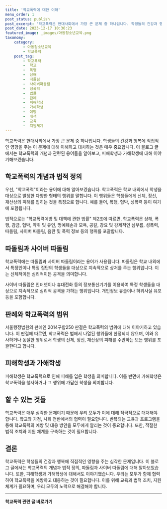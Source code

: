 ```yaml
---
title: '학교폭력에 대한 이해'
menu_order: 1
post_status: publish
post_excerpt: '학교폭력은 현대사회에서 가장 큰 문제 중 하나입니다. 학생들의 건강과 행복에 직접적인 영향을 주는 이 문제에 대해 이해하고 대처하는 것은 매우 중요합니다. 이 블로그 글에서는 학교폭력의 개념과 관련된 용어들을 알아보고, 피해학생과 가해학생에 대해 이야기해보겠습니다.'
post_date: 2023-12-17 10:36:23
featured_image: _images/아동청소년교육.png
taxonomy:
    category:
        - 아동청소년교육
        - 학교폭력
    post_tag:
        - 학교폭력
        -  학교
        -  폭행
        -  상해
        -  따돌림
        -  사이버따돌림
        -  성폭력
        -  법률
        -  판례
        -  피해학생
        -  가해학생
        -  예방
        -  대책
        -  교육
        -  지원체계
---
```




학교폭력은 현대사회에서 가장 큰 문제 중 하나입니다. 학생들의 건강과 행복에 직접적인 영향을 주는 이 문제에 대해 이해하고 대처하는 것은 매우 중요합니다. 이 블로그 글에서는 학교폭력의 개념과 관련된 용어들을 알아보고, 피해학생과 가해학생에 대해 이야기해보겠습니다.

## 학교폭력의 개념과 법적 정의

우선, "학교폭력"이라는 용어에 대해 알아보겠습니다. 학교폭력은 학교 내외에서 학생을 대상으로 발생한 다양한 형태의 행위를 말합니다. 이 행위들은 학생들에게 신체, 정신, 재산상의 피해를 입히는 것을 특징으로 합니다. 예를 들어, 폭행, 협박, 성폭력 등이 여기에 포함됩니다.

법적으로는 "학교폭력예방 및 대책에 관한 법률" 제2조에 따르면, 학교폭력은 상해, 폭행, 감금, 협박, 약취 및 유인, 명예훼손과 모욕, 공갈, 강요 및 강제적인 심부름, 성폭력, 따돌림, 사이버 따돌림, 음란 및 폭력 정보 등의 행위를 포괄합니다.

## 따돌림과 사이버 따돌림

학교폭력에는 따돌림과 사이버 따돌림이라는 용어가 사용됩니다. 따돌림은 학교 내외에서 특정인이나 특정 집단의 학생들을 대상으로 지속적으로 상처를 주는 행위입니다. 이는 신체적이든 심리적이든 공격을 의미합니다.

사이버 따돌림은 인터넷이나 휴대전화 등의 정보통신기기를 이용하여 특정 학생들을 대상으로 지속적으로 심리적 공격을 가하는 행위입니다. 개인정보 유출이나 허위사실 유포 등을 포함합니다.

## 판례와 학교폭력의 범위

서울행정법원의 판례인 2014구합250 판결은 학교폭력의 범위에 대해 이야기하고 있습니다. 이 판결에 따르면, 학교폭력은 법에서 나열된 행위들에 한정되지 않으며, 이와 유사하거나 동질한 행위로서 학생의 신체, 정신, 재산상의 피해를 수반하는 모든 행위를 포괄한다고 합니다.

## 피해학생과 가해학생

피해학생은 학교폭력으로 인해 피해를 입은 학생을 의미합니다. 이를 반면에 가해학생은 학교폭력을 행사하거나 그 행위에 가담한 학생을 의미합니다.

## 할 수 있는 것들

학교폭력은 매우 심각한 문제이기 때문에 우리 모두가 이에 대해 적극적으로 대처해야 합니다. 학교와 가정, 사회 전반에서의 협력이 필요합니다. 반복되는 교육과 프로그램을 통해 학교폭력의 예방 및 대응 방안을 모두에게 알리는 것이 중요합니다. 또한, 적절한 법적 조치와 지원 체계를 구축하는 것이 필요합니다.

## 결론

학교폭력은 학생들의 건강과 행복에 직접적인 영향을 주는 심각한 문제입니다. 이 블로그 글에서는 학교폭력의 개념과 법적 정의, 따돌림과 사이버 따돌림에 대해 알아보았습니다. 또한, 피해학생과 가해학생에 대해서도 이야기했습니다. 우리는 모두가 함께 협력하여 학교폭력을 예방하고 대응하는 것이 필요합니다. 이를 위해 교육과 법적 조치, 지원 체계가 필요하며, 우리 모두의 노력으로 해결해야 합니다.
<!-- wp:separator -->
<hr class="wp-block-separator has-alpha-channel-opacity"/>
<!-- /wp:separator -->

<!-- wp:group {"backgroundColor":"base","layout":{"type":"constrained"}} -->
<div class="wp-block-group has-base-background-color has-background"><!-- wp:paragraph {"align":"center","fontSize":"medium"} -->
<p class="has-text-align-center has-large-font-size"><strong>학교폭력 관련 글 바로가기</strong></p>
<!-- /wp:paragraph -->


<!-- wp:latest-posts
{"categories":[{"id":35370,"count":19,"description":"","link":"https://uknowlaw.com/category/%ed%95%99%ea%b5%90%ed%8f%ad%eb%a0%a5/","name":"학교폭력","slug":"학교폭력","taxonomy":"category","parent":0,"meta":[],"_links":{"self":[{"href":"https://uknowlaw.com/wp-json/wp/v2/categories/35370"}],"collection":[{"href":"https://uknowlaw.com/wp-json/wp/v2/categories"}],"about":[{"href":"https://uknowlaw.com/wp-json/wp/v2/taxonomies/category"}],"wp:post_type":[{"href":"https://uknowlaw.com/wp-json/wp/v2/posts?categories=35370"}],"curies":[{"name":"wp","href":"https://api.w.org/{rel}","templated":true}]}}],"postsToShow":100,"excerptLength":28,"postLayout":"grid","columns":2,"featuredImageAlign":"left","featuredImageSizeSlug":"large","fontSize":"small"} /--></div>
<!-- /wp:group -->